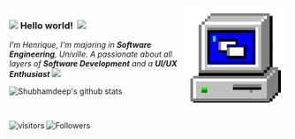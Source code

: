 <img align="right" alt="PC GIF" src="https://github.com/TheDudeThatCode/TheDudeThatCode/blob/master/Assets/PC.gif" width="190" />

### <img src="https://github.com/TheDudeThatCode/TheDudeThatCode/blob/master/Assets/Hi.gif" width="29px"> **Hello world!** &nbsp;<img src="https://github.com/TheDudeThatCode/TheDudeThatCode/blob/master/Assets/Earth.gif" width="24px">

<p>
  <em>
    I'm Henrique, I'm majoring in <b>Software Engineering</b>, Univille</a>.  
    A passionate about all layers of <b>Software Development</b> and a <b>UI/UX Enthusiast</b>&nbsp;<img src="https://github.com/TheDudeThatCode/TheDudeThatCode/blob/master/Assets/Developer.gif" width="30px">
  </em>
</p>



![Shubhamdeep's github stats](https://github-readme-stats.vercel.app/api?username=henriquesml&show_icons=true&hide_border=true)

<br>

![visitors](https://visitor-badge.laobi.icu/badge?page_id=henriquesml)
![Followers](https://img.shields.io/github/followers/henriquesml?style=social)
